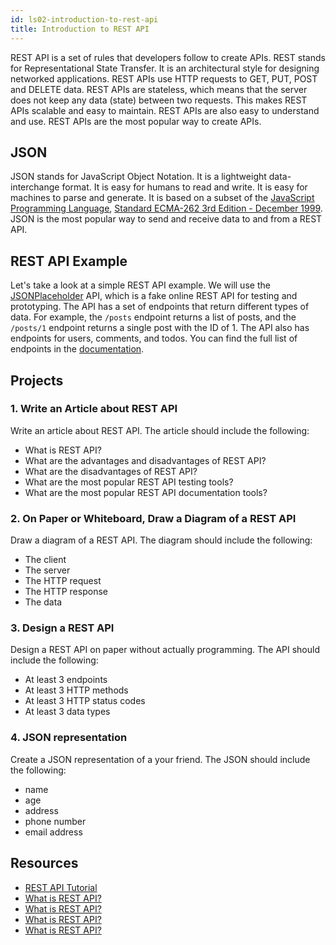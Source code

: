 ```yaml
---
id: ls02-introduction-to-rest-api
title: Introduction to REST API
---
```


REST API is a set of rules that developers follow to create APIs. REST stands for Representational State Transfer. It is an architectural style for designing networked applications. REST APIs use HTTP requests to GET, PUT, POST and DELETE data. REST APIs are stateless, which means that the server does not keep any data (state) between two requests. This makes REST APIs scalable and easy to maintain. REST APIs are also easy to understand and use. REST APIs are the most popular way to create APIs.

## JSON

JSON stands for JavaScript Object Notation. It is a lightweight data-interchange format. It is easy for humans to read and write. It is easy for machines to parse and generate. It is based on a subset of the [JavaScript Programming Language](https://www.javascript.com/), [Standard ECMA-262 3rd Edition - December 1999](https://www.ecma-international.org/publications/standards). JSON is the most popular way to send and receive data to and from a REST API.

## REST API Example

Let's take a look at a simple REST API example. We will use the [JSONPlaceholder](https://jsonplaceholder.typicode.com/) API, which is a fake online REST API for testing and prototyping. The API has a set of endpoints that return different types of data. For example, the `/posts` endpoint returns a list of posts, and the `/posts/1` endpoint returns a single post with the ID of 1. The API also has endpoints for users, comments, and todos. You can find the full list of endpoints in the [documentation](https://jsonplaceholder.typicode.com/guide/).

## Projects

### 1. Write an Article about REST API

Write an article about REST API. The article should include the following:

- What is REST API?
- What are the advantages and disadvantages of REST API?
- What are the disadvantages of REST API?
- What are the most popular REST API testing tools?
- What are the most popular REST API documentation tools?

### 2. On Paper or Whiteboard, Draw a Diagram of a REST API

Draw a diagram of a REST API. The diagram should include the following:

- The client
- The server
- The HTTP request
- The HTTP response
- The data

### 3. Design a REST API

Design a REST API on paper without actually programming. The API should include the following:

- At least 3 endpoints
- At least 3 HTTP methods
- At least 3 HTTP status codes
- At least 3 data types

### 4. JSON representation

Create a JSON representation of a your friend. The JSON should include the following:

- name
- age
- address
- phone number
- email address

## Resources

- [REST API Tutorial](https://www.restapitutorial.com/)
- [What is REST API?](https://www.codecademy.com/articles/what-is-rest)
- [What is REST API?](https://www.youtube.com/watch?v=7YcW25PHnAA)
- [What is REST API?](https://www.youtube.com/watch?v=Q-BpqyOT3a8)
- [What is REST API?](https://www.youtube.com/watch?v=7YcW25PHnAA)
